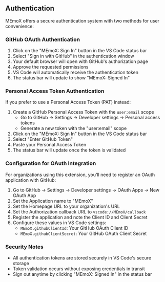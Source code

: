 ## Authentication

MEmoX offers a secure authentication system with two methods for user convenience:

### GitHub OAuth Authentication

1. Click on the "MEmoX: Sign In" button in the VS Code status bar
2. Select "Sign in with GitHub" in the authentication window
3. Your default browser will open with GitHub's authorization page
4. Approve the requested permissions
5. VS Code will automatically receive the authentication token
6. The status bar will update to show "MEmoX: Signed In"

### Personal Access Token Authentication

If you prefer to use a Personal Access Token (PAT) instead:

1. Create a GitHub Personal Access Token with the `user:email` scope
   - Go to GitHub → Settings → Developer settings → Personal access tokens
   - Generate a new token with the "user:email" scope
2. Click on the "MEmoX: Sign In" button in the VS Code status bar
3. Select "Enter GitHub Token"
4. Paste your Personal Access Token
5. The status bar will update once the token is validated

### Configuration for OAuth Integration

For organizations using this extension, you'll need to register an OAuth application with GitHub:

1. Go to GitHub → Settings → Developer settings → OAuth Apps → New OAuth App
2. Set the Application name to "MEmoX"
3. Set the Homepage URL to your organization's URL
4. Set the Authorization callback URL to `vscode://MEmoX/callback`
5. Register the application and note the Client ID and Client Secret
6. Configure these values in VS Code settings:
   - `MEmoX.githubClientId`: Your GitHub OAuth Client ID
   - `MEmoX.githubClientSecret`: Your GitHub OAuth Client Secret

### Security Notes

- All authentication tokens are stored securely in VS Code's secure storage
- Token validation occurs without exposing credentials in transit
- Sign out anytime by clicking "MEmoX: Signed In" in the status bar
